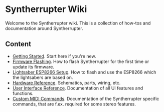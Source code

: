 # Syntherrupter Wiki

Welcome to the Syntherrupter wiki. This is a collection of how-tos and documentation around Syntherrupter. 

## Content

* [Getting Started](Getting%20Started.md#readme). Start here if you're new. 
* [Firmware Flashing](Firmware%20Flashing.md#readme). How to flash Syntherrupter for the first time or update its firmware.
* [Lightsaber ESP8266 Setup](Lightsaber%20ESP8266%20Setup.md#readme). How to flash and use the ESP8266 which the lightsabers are based on.
* [Hardware Reference](HW/README.md#readme). Schematics, parts, wiring, etc.
* [User Interface Reference](UI/README.md#readme). Documentation of all UI features and functions.
* [Custom MIDI Commands](Custom%20MIDI%20Commands.md#readme). Documentation of the Syntherrupter specific commands, that are f.ex. required for some stereo features.
